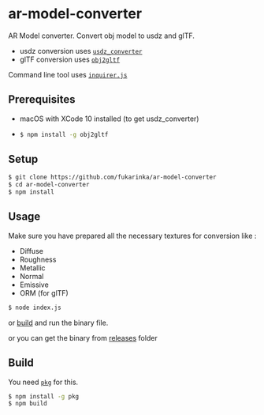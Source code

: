 # ar-model-converter

AR Model converter. Convert obj model to usdz and glTF.

- usdz conversion uses [`usdz_converter`](https://developer.apple.com/videos/play/wwdc2018/603/)
- glTF conversion uses [`obj2gltf`](https://github.com/AnalyticalGraphicsInc/obj2gltf)

Command line tool uses [`inquirer.js`](https://github.com/SBoudrias/Inquirer.js/)

## Prerequisites

- macOS with XCode 10 installed (to get usdz_converter)

- ```bash
  $ npm install -g obj2gltf
  ```

## Setup

```bash
$ git clone https://github.com/fukarinka/ar-model-converter
$ cd ar-model-converter
$ npm install
```

## Usage

Make sure you have prepared all the necessary textures for conversion like : 
- Diffuse
- Roughness
- Metallic
- Normal
- Emissive
- ORM (for glTF)

```bash
$ node index.js
```

or [build](#build) and run the binary file.

or you can get the binary from [releases](https://github.com/fukarinka/ar-model-converter/releases) folder

## Build

You need [`pkg`](https://github.com/zeit/pkg) for this.

```bash
$ npm install -g pkg
$ npm build
```
